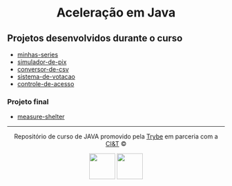 <div align="center">

# Aceleração em Java

</div>

## Projetos desenvolvidos durante o curso
- <a target="_blank" href="https://github.com/gusttavocaruso/minhas-series">minhas-series</a>
- <a target="_blank" href="https://github.com/gusttavocaruso/simulador-de-pix">simulador-de-pix</a>
- <a target="_blank" href="https://github.com/gusttavocaruso/conversor-csv">conversor-de-csv</a>
- <a target="_blank" href="https://github.com/gusttavocaruso/sistema-de-votacao">sistema-de-votacao</a>
- <a target="_blank" href="https://github.com/gusttavocaruso/controle-de-acesso">controle-de-acesso</a>


### Projeto final
- <a target="_blank" href="https://github.com/gusttavocaruso/mensure-shelter">measure-shelter</a>

---

<div align="center">

Repositório de curso de JAVA promovido pela [Trybe](https://www.betrybe.com/) em parceria com a [CI&T](https://ciandt.com/br/pt-br/home) ©

<img src="https://avatars.githubusercontent.com/u/82593112?v=4" width="60px">
<img src="https://encrypted-tbn0.gstatic.com/images?q=tbn:ANd9GcTU59qxQX-52fU_TNMxS_MkbhlgUyTkYDkkAzpSTyREZvLn6yrmbFc0I7wUWIq9IF0K1oI&usqp=CAU" width="60px">

</div>
